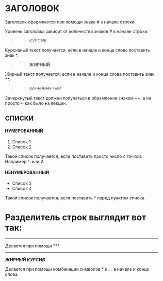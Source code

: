 # ЗАГОЛОВОК

Заголовок оформляется при помощи знака # в начале строки.

Уровень заголовка зависит от количества знаков # в начале строки.

>>*КУРСИВ*

Курсивный текст получается, если в начале и конца слова поставить знак *.

>>**ЖИРНЫЙ**

Жирный текст получается, если в начале и конца слова поставить знак **.

>>~~ЗАЧЕРКНУТЫЙ~~

Зачеркнутый текст должен получаться в обрамлении знаком ~~, а не просто ~ как было на лекции.

## СПИСКИ

#### НУМЕРОВАННЫЙ

1. Список 1
2. Список 2

Такой список получается, если поставить просто число с точкой. Например 1. или 2.

#### НЕНУМЕРОВАННЫЙ

* Список 3
* Список 4

Такой список получается, если поставить * перед пунктом списка.

# Разделитель строк выглядит вот так:
***
Делается при помощи ***

***

*__ЖИРНЫЙ КУРСИВ__*

Делается при помощи комбинации символов * и __ в начале и конце слова.

